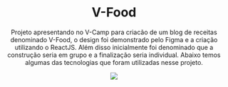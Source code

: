 <h1 align="center">V-Food</h1>



<p align="center">
  Projeto apresentando no V-Camp para criacão de um blog de receitas denominado V-Food, o design foi demonstrado pelo Figma e a criação utilizando o ReactJS. Além disso inicialmente foi denominado que a construção seria em grupo e a finalização seria individual. Abaixo temos algumas das tecnologias que foram utilizadas nesse projeto.
</p>



<p align="center">
  <a href="https://skillicons.dev">
    <img src="https://skillicons.dev/icons?i=js,react,sass,figma" />
  </a>
</p>
